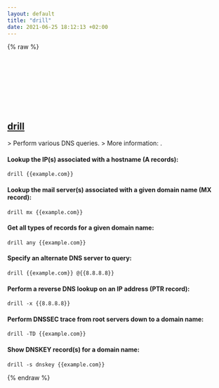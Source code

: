 ```yaml
---
layout: default
title: "drill"
date: 2021-06-25 18:12:13 +02:00
---
```

{% raw %}
<h2 id="drill">
  <a href="/en/common/drill.html">drill</a> <a href="#drill"><svg class="icon">
    <use href="/assets/images/unicode_sprite.svg#link" />
  </svg></a>
</h2>
> Perform various DNS queries.
> More information: <https://manned.org/drill>.

#### Lookup the IP(s) associated with a hostname (A records):
```shell
drill {{example.com}}
```
#### Lookup the mail server(s) associated with a given domain name (MX record):
```shell
drill mx {{example.com}}
```
#### Get all types of records for a given domain name:
```shell
drill any {{example.com}}
```
#### Specify an alternate DNS server to query:
```shell
drill {{example.com}} @{{8.8.8.8}}
```
#### Perform a reverse DNS lookup on an IP address (PTR record):
```shell
drill -x {{8.8.8.8}}
```
#### Perform DNSSEC trace from root servers down to a domain name:
```shell
drill -TD {{example.com}}
```
#### Show DNSKEY record(s) for a domain name:
```shell
drill -s dnskey {{example.com}}
```
{% endraw %}